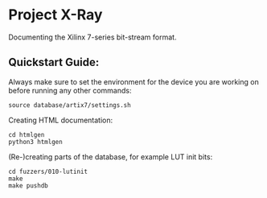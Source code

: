 Project X-Ray
=============

Documenting the Xilinx 7-series bit-stream format.

Quickstart Guide:
-----------------

Always make sure to set the environment for the device you are working on before
running any other commands:

    source database/artix7/settings.sh

Creating HTML documentation:

    cd htmlgen
    python3 htmlgen

(Re-)creating parts of the database, for example LUT init bits:

    cd fuzzers/010-lutinit
    make
    make pushdb
